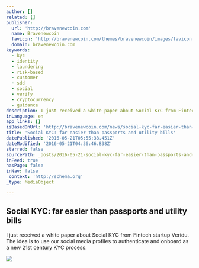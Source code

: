 ```yaml
---
author: []
related: []
publisher:
  url: 'http://bravenewcoin.com'
  name: Bravenewcoin
  favicon: 'http://bravenewcoin.com/themes/bravenewcoin/images/favicon.ico'
  domain: bravenewcoin.com
keywords:
  - kyc
  - identity
  - laundering
  - risk-based
  - customer
  - sdd
  - social
  - verify
  - cryptocurrency
  - guidance
description: I just received a white paper about Social KYC from Fintech startup Veridu. The idea is to use our social media profiles to authenticate and onboard as a new 21st century KYC process.
inLanguage: en
app_links: []
isBasedOnUrl: 'http://bravenewcoin.com/news/social-kyc-far-easier-than-passports-and-utility-bills/'
title: 'Social KYC: far easier than passports and utility bills'
datePublished: '2016-05-21T05:55:38.451Z'
dateModified: '2016-05-21T04:36:46.838Z'
starred: false
sourcePath: _posts/2016-05-21-social-kyc-far-easier-than-passports-and-utility-bills.md
inFeed: true
hasPage: false
inNav: false
_context: 'http://schema.org'
_type: MediaObject

---
```

<article style=""><h1>Social KYC: far easier than passports and utility bills</h1><p>I just received a white paper about Social KYC from Fintech startup Veridu. The idea is to use our social media profiles to authenticate and onboard as a new 21st century KYC process.</p><img src="http://bravenewcoin.com/assets/Uploads/_resampled/CroppedImage400400-8468788107-6a1b3ae1ea-o.jpg" /></article>